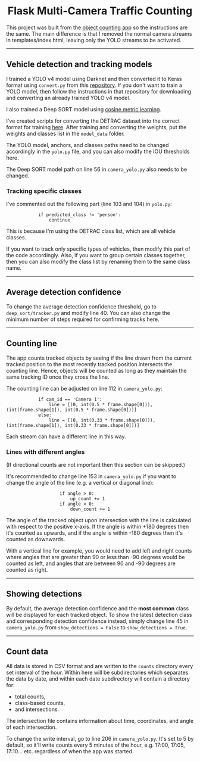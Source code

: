 <h1 align='center'>
Flask Multi-Camera Traffic Counting
</h1>

This project was built from the [object counting app](https://github.com/LeonLok/Multi-Camera-Live-Object-Tracking/tree/master/object_counting) so the instructions are the same. The main difference is that I removed the normal camera streams in templates/index.html, leaving only the YOLO streams to be activated.

***
## Vehicle detection and tracking models
I trained a YOLO v4 model using Darknet and then converted it to Keras format using `convert.py` from this [repository](https://github.com/Ma-Dan/keras-yolo4). If you don't want to train a YOLO model, then follow the instructions in that repository for downloading and converting an already trained YOLO v4 model. 

I also trained a Deep SORT model using [cosine metric learning](https://github.com/nwojke/cosine_metric_learning).

I've created scripts for converting the DETRAC dataset into the correct format for training [here](https://github.com/LeonLok/Multi-Camera-Live-Object-Tracking/tree/master/detrac_tools). After training and converting the weights, put the weights and classes list in the `model_data` folder.

The YOLO model, anchors, and classes paths need to be changed accordingly in the `yolo.py` file, and you can also modify the IOU thresholds here.

The Deep SORT model path on line 56 in `camera_yolo.py` also needs to be changed.

### Tracking specific classes
I've commented out the following part (line 103 and 104) in `yolo.py`:
```
            if predicted_class != 'person':
                continue
```
This is because I'm using the DETRAC class list, which are all vehicle classes.

If you want to track only specific types of vehicles, then modify this part of the code accordingly. Also, if you want to group certain classes together, then you can also modify the class list by renaming them to the same class name.

***
## Average detection confidence
To change the average detection confidence threshold, go to `deep_sort/tracker.py` and modify line 40. You can also change the minimum number of steps required for confirming tracks here. 

***
## Counting line
The app counts tracked objects by seeing if the line drawn from the current tracked position to the most recently tracked position intersects the counting line. Hence, objects will be counted as long as they maintain the same tracking ID once they cross the line. 

The counting line can be adjusted on line 112 in `camera_yolo.py`:

```
            if cam_id == 'Camera 1':
                line = [(0, int(0.5 * frame.shape[0])), (int(frame.shape[1]), int(0.5 * frame.shape[0]))]
            else:
                line = [(0, int(0.33 * frame.shape[0])), (int(frame.shape[1]), int(0.33 * frame.shape[0]))]
```

Each stream can have a different line in this way. 

### Lines with different angles
(If directional counts are not important then this section can be skipped.)

It's recommended to change line 153 in `camera_yolo.py` if you want to change the angle of the line (e.g. a vertical or diagonal line):

```
                    if angle > 0:
                        up_count += 1
                    if angle < 0:
                        down_count += 1
```

The angle of the tracked object upon intersection with the line is calculated with respect to the positive x-axis. If the angle is within +180 degrees then it's counted as upwards, and if the angle is within -180 degrees then it's counted as downwards. 

With a vertical line for example, you would need to add left and right counts where angles that are greater than 90 or less than -90 degrees would be counted as left, and angles that are between 90 and -90 degrees are counted as right.

***
## Showing detections

By default, the average detection confidence and the **most common** class will be displayed for each tracked object. To show the latest detection class and corresponding detection confidence instead, simply change line 45 in `camera_yolo.py` from `show_detections = False` to `show_detections = True`.



***
## Count data
All data is stored in CSV format and are written to the `counts` directory every set interval of the hour. Within here will be subdirectories which separates the data by date, and within each date subdirectory will contain a directory for:
* total counts,
* class-based counts,
* and intersections.

The intersection file contains information about time, coordinates, and angle of each intersection.

To change the write interval, go to line 206 in `camera_yolo.py`. It's set to 5 by default, so it'll write counts every 5 minutes of the hour, e.g. 17:00, 17:05, 17:10... etc. regardless of when the app was started.
